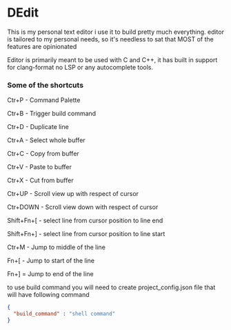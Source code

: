 # DEdit

This is my personal text editor i use it to build pretty much everything.
editor is tailored to my personal needs, so it's needless to sat that MOST of the features are opinionated

Editor is primarily meant to be used with C and C++, it has built in support for clang-format no LSP or any autocomplete tools.

### Some of the shortcuts

Ctr+P - Command Palette

Ctr+B - Trigger build command

Ctr+D - Duplicate line

Ctr+A - Select whole buffer

Ctr+C - Copy from buffer

Ctr+V - Paste to buffer

Ctr+X - Cut from buffer

Ctr+UP - Scroll view up with respect of cursor 

Ctr+DOWN - Scroll view down with respect of cursor 

Shift+Fn+[ - select line from cursor position to line end

Shift+Fn+] - select line from cursor position to line start

Ctr+M - Jump to middle of the line

Fn+[ - Jump to start of the line

Fn+] = Jump to end of the line


to use build command you will need to create project_config.json file that will have following command

```json
{
  "build_command" : "shell command"
}
```
